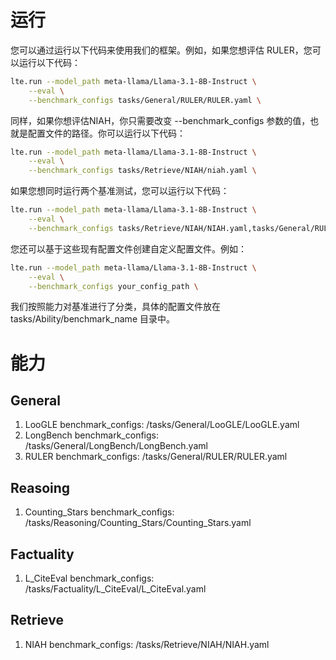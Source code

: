 
# 运行 
您可以通过运行以下代码来使用我们的框架。例如，如果您想评估 RULER，您可以运行以下代码：

```bash
lte.run --model_path meta-llama/Llama-3.1-8B-Instruct \
    --eval \
    --benchmark_configs tasks/General/RULER/RULER.yaml \
```

同样，如果你想评估NIAH，你只需要改变 --benchmark_configs 参数的值，也就是配置文件的路径。你可以运行以下代码：

```bash
lte.run --model_path meta-llama/Llama-3.1-8B-Instruct \
    --eval \
    --benchmark_configs tasks/Retrieve/NIAH/niah.yaml \
```

如果您想同时运行两个基准测试，您可以运行以下代码：

```bash
lte.run --model_path meta-llama/Llama-3.1-8B-Instruct \
    --eval \
    --benchmark_configs tasks/Retrieve/NIAH/NIAH.yaml,tasks/General/RULER/RULER.yaml \
```

您还可以基于这些现有配置文件创建自定义配置文件。例如：

```bash
lte.run --model_path meta-llama/Llama-3.1-8B-Instruct \
    --eval \
    --benchmark_configs your_config_path \
```
我们按照能力对基准进行了分类，具体的配置文件放在 tasks/Ability/benchmark_name 目录中。
# 能力
## General
1. LooGLE
benchmark_configs: /tasks/General/LooGLE/LooGLE.yaml
2. LongBench
benchmark_configs: /tasks/General/LongBench/LongBench.yaml
3. RULER
benchmark_configs: /tasks/General/RULER/RULER.yaml
## Reasoing
1. Counting_Stars
benchmark_configs: /tasks/Reasoning/Counting_Stars/Counting_Stars.yaml
## Factuality
1. L_CiteEval
benchmark_configs: /tasks/Factuality/L_CiteEval/L_CiteEval.yaml
## Retrieve
1. NIAH
benchmark_configs: /tasks/Retrieve/NIAH/NIAH.yaml

